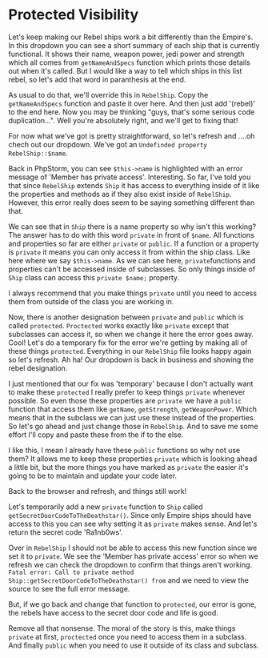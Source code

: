 # Protected Visibility

Let's keep making our Rebel ships work a bit differently than the Empire's.
In this dropdown you can see a short summary of each ship that is currently
functional. It shows their name, weapon power, jedi power and strength which
all comes from `getNameAndSpecs` function which prints those details out when
it's called. But I would like a way to tell which ships in this list rebel, so
let's add that word in paranthesis at the end. 

As usual to do that, we'll override this in `RebelShip`. Copy the `getNameAndSpecs`
function and paste it over here. And then just add '(rebel)' to the end here. Now
you may be thinking "guys, that's some serious code duplication...". Well you're
absolutely right, and we'll get to fixing that!

For now what we've got is pretty straightforward, so let's refresh and ....oh
chech out our dropdown. We've got an `Undefinded property RebelShip::$name`.

Back in PhpStorm, you can see `$this->name` is highlighted with an error message of
'Member has private access'. Interesting. So far, I've told you that since `RebelShip`
extends `Ship` it has access to everything inside of it like the properties and methods
as if they also exist inside of `RebelShip`. However, this error really does seem to be
saying something different than that. 

We can see that in `Ship` there is a name property so why isn't this working? The answer
has to do with this word `private` in front of `$name`. All functions and properties so
far are either `private` or `public`. If a function or a property is `private` it means
you can only access it from within the ship class. Like here where we say `$this->name`.
As we can see here, `private`functions and properties can't be accessed inside of subclasses. 
So only things inside of `Ship` class can access this `private $name;` property.  

I always recommend that you make things `private` until you need to access them from outside
of the class you are working in. 

Now, there is another designation between `private` and `public` which is called `protected`. 
`Proctected` works exactly like `private` except that subclasses can access it, so when we change
it here the error goes away. Cool! Let's do a temporary fix for the error we're getting by making
all of these things `protected`. Everything in our `RebelShip` file looks happy again so let's refresh.
Ah ha! Our dropdown is back in business and showing the rebel designation. 

I just mentioned that our fix was 'temporary' because I don't actually want to make these `protected`
I really prefer to keep things `private` whenever possible. So even those these properties are
`private` we have a `public` function that access them like `getName`, `getStrength`, `getWeaponPower`.
Which means that in the subclass we can just use these instead of the properties. So let's go ahead
and just change those in `RebelShip`. And to save me some effort I'll copy and paste these from
the if to the else. 

I like this, I mean I already have these `public` functions so why not use them? It allows me to 
keep these properties `private` which is looking ahead a little bit, but the more things you
have marked as `private` the easier it's going to be to maintain and update your code later.

Back to the browser and refresh, and things still work! 

Let's temporarily add a new `private` function to `Ship` called `getSecretDoorCodeToTheDeathstar()`.
Since only Empire ships should have access to this you can see why setting it as `private` makes sense.
And let's return the secret code 'Ra1nb0ws'. 

Over in `RebelShip` I should not be able to access this new function since we set it to `private`. 
We see the 'Member has private access' error so when we refresh we can check the dropdown to confirm
that things aren't working. `Fatal error: Call to private method Ship::getSecretDoorCodeToTheDeathstar() from`
and we need to view the source to see the full error message. 

But, if we go back and change that function to `protected`, our error is gone, the rebels have access
to the secret door code and life is good.  

Remove all that nonsense. The moral of the story is this, make things `private` at first, `proctected` 
once you need to access them in a subclass. And finally `public` when you need to use it outside of its class
and subclass. 
